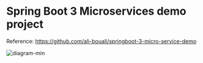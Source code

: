 # Spring Boot 3  Microservices demo project

Reference: https://github.com/ali-bouali/springboot-3-micro-service-demo


![diagram-min](https://github.com/gayashan4lk/springboot-microservices-demo/assets/5802287/9167f457-1805-4c5c-9251-7134d41c2267)
